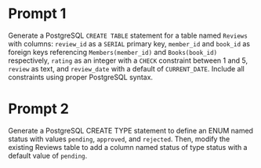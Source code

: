 # Prompt 1
Generate a PostgreSQL `CREATE TABLE` statement for a table named `Reviews` with columns: `review_id` as a `SERIAL` primary key, `member_id` and `book_id` as foreign keys referencing `Members(member_id)` and `Books(book_id)` respectively, `rating` as an integer with a `CHECK` constraint between 1 and 5, `review` as text, and `review_date` with a default of `CURRENT_DATE`. Include all constraints using proper PostgreSQL syntax.

# Prompt 2
Generate a PostgreSQL CREATE TYPE statement to define an ENUM named status with values `pending`, `approved`, and `rejected`. Then, modify the existing Reviews table to add a column named status of type status with a default value of `pending`.

